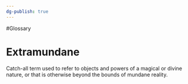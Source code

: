 ```yaml
---
dg-publish: true
---
```

#Glossary 
# Extramundane

Catch-all term used to refer to objects and powers of a magical or divine nature, or that is otherwise beyond the bounds of mundane reality.
